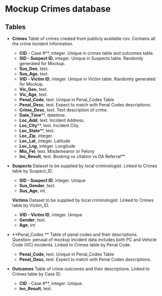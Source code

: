 # Mockup Crimes database

##  Tables

- **Crimes**  Table of crimes created from publicly available csv. Contains all the crime incident information.

  - **CID** - Case #**, integer. Unique in crimes table and outcomes table.
  - **SID - Suspect ID**, integer. Unique in Suspects table. Randomly generated for Mockup.
  - **Sus_Gen**, text. 
  - **Sus_Age**, text. 
  - **VID - Victim ID**, integer. Unique in Victim table. Randomly generated for Mockup.
  - **Vic_Gen**, text. 
  - **Vic_Age**, text. 
  - **Penal_Code**, text.  Unique in Penal_Codes Table
  - **Penal_Desc**, text. Expect to match with Penal Codes descriptions. 
  - **Crime_Desc**, text. Text description of crime.
  - **Date_Time****, datetime.
  - **Loc_Add**, text.  Incident Address.
  - **Loc_City****, text.  Incident City.
  - **Loc_State****, text. 
  - **Loc_Zip**, integer.
  - **Loc_Lat**, integer.  Latitude
  - **Loc_Lng**, integer.  Longitude
  - **Mis_Fel**, text.  Misdemeanor or Felony
  - **Inc_Result**, text. Booking vs citation vs DA Referral**

- **Suspects**  Dataset to be supplied by local criminologist.  Linked to Crimes table by Suspect_ID.

  - **SID - Suspect ID**, integer. Unique
  - **Sus_Gender**, text. 
  - **Sus_Age**, int.

  **Victims**  Dataset to be supplied by local criminologist.  Linked to Crimes table by Victim_ID.

  - **VID - Victim ID**, integer. Unique
  - **Gender**, text. 
  - **Age**, int

- **Penal_Codes ** Table of penal codes and their descriptions.  Question: perusal of mockup incident data  includes both PC and Vehicle Code (VC) incidents.  Linked to Crimes table by Penal Code.

  - **Penal_Code**, text.     Unique in Penal_Codes Table
  - **Penal_Desc**, text. Expect to match with Penal Codes descriptions.  

- **Outcomes** Table of crime outcomes and their descriptions. Linked to Crimes table by Case ID.

  - **CID** - Case #**, integer. Unique.
  - **Inc_Result**, text.